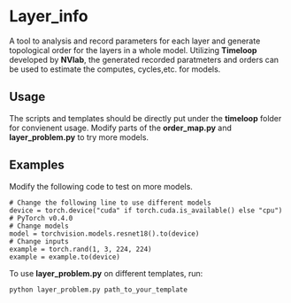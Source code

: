 # Layer_info

A tool to analysis and record parameters for each layer and generate topological order for the layers in a whole model.
Utilizing **Timeloop** developed by **NVlab**, the generated recorded paratmeters and orders can be used to estimate the computes, cycles,etc. for models.

## Usage
The scripts and templates should be directly put under the **timeloop** folder for convienent usage.
Modify parts of the **order_map.py** and **layer_problem.py** to try more models.

## Examples
Modify the following code to test on more models.
```` 
# Change the following line to use different models
device = torch.device("cuda" if torch.cuda.is_available() else "cpu") # PyTorch v0.4.0
# Change models
model = torchvision.models.resnet18().to(device)
# Change inputs
example = torch.rand(1, 3, 224, 224)
example = example.to(device)
````

To use **layer_problem.py** on different templates, run:
````
python layer_problem.py path_to_your_template
````
